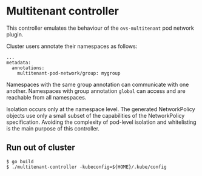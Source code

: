 # Multitenant controller
This controller emulates the behaviour of the `ovs-multitenant` pod network plugin.

Cluster users annotate their namespaces as follows:

```
...
metadata:
  annotations:
    multitenant-pod-network/group: mygroup
```

Namespaces with the same group annotation can communicate with one another. Namespaces with group annotation `global` can access and are reachable from all namespaces.

Isolation occurs only at the namespace level. The generated NetworkPolicy objects use only a small subset of the capabilities of the NetworkPolicy specification. Avoiding the complexity of pod-level isolation and whitelisting is the main purpose of this controller.

## Run out of cluster
```
$ go build
$ ./multitenant-controller -kubeconfig=${HOME}/.kube/config
```
